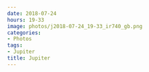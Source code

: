 ```yaml
---
date: 2018-07-24
hours: 19-33
image: photos/j2018-07-24_19-33_ir740_gb.png
categories: 
- Photos 
tags: 
- Jupiter 
title: Jupiter
---
```

